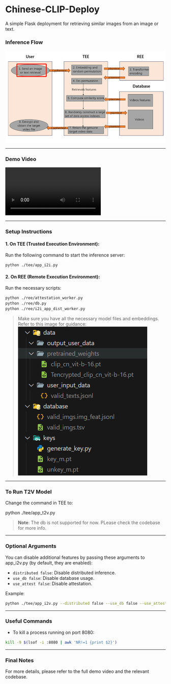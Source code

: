 # Chinese-CLIP-Deploy

A simple Flask deployment for retrieving similar images from an image or text.

### Inference Flow

![Inference Flow](static/image2.png)

---

### Demo Video 

![Demo Video](static/i2i.mp4)

---

### Setup Instructions

#### 1. **On TEE (Trusted Execution Environment)**:
Run the following command to start the inference server:
```bash
python ./tee/app_i2i.py
```
#### 2. **On REE (Remote Execution Environment)**:
Run the necessary scripts:
```bash
python ./ree/attestation_worker.py  
python ./ree/db.py  
python ./ree/i2i_app_dist_worker.py  
```

> Make sure you have all the necessary model files and embeddings. Refer to this image for guidance:  
![alt text](static/image.png)

---

### To Run T2V Model

Change the command in TEE to:

python ./tee/app_t2v.py

> **Note**: The db is not supported for now. PLease check the codebase for more info.

---

### Optional Arguments

You can disable additional features by passing these arguments to app_i2v.py (by default, they are enabled):

- `distributed false`: Disable distributed inference.
- `use_db false`: Disable database usage.
- `use_attest false`: Disable attestation.


Example:
```bash
python ./tee/app_i2v.py --distributed false --use_db false --use_attest false
```

---

### Useful Commands

- To kill a process running on port 8080:
```bash
kill -9 $(lsof -i :8080 | awk 'NR!=1 {print $2}')
```
---

### Final Notes

For more details, please refer to the full demo video and the relevant codebase.

